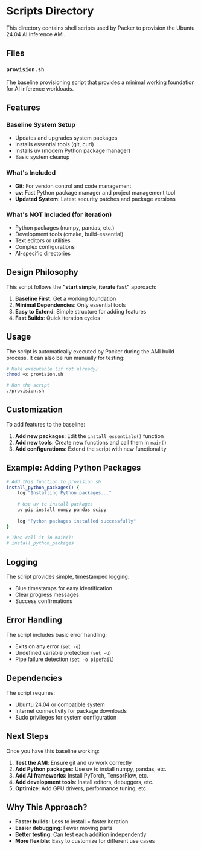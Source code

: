 # Scripts Directory

This directory contains shell scripts used by Packer to provision the Ubuntu 24.04 AI Inference AMI.

## Files

### `provision.sh`
The baseline provisioning script that provides a minimal working foundation for AI inference workloads.

## Features

### **Baseline System Setup**
- Updates and upgrades system packages
- Installs essential tools (git, curl)
- Installs uv (modern Python package manager)
- Basic system cleanup

### **What's Included**
- **Git**: For version control and code management
- **uv**: Fast Python package manager and project management tool
- **Updated System**: Latest security patches and package versions

### **What's NOT Included (for iteration)**
- Python packages (numpy, pandas, etc.)
- Development tools (cmake, build-essential)
- Text editors or utilities
- Complex configurations
- AI-specific directories

## Design Philosophy

This script follows the **"start simple, iterate fast"** approach:

1. **Baseline First**: Get a working foundation
2. **Minimal Dependencies**: Only essential tools
3. **Easy to Extend**: Simple structure for adding features
4. **Fast Builds**: Quick iteration cycles

## Usage

The script is automatically executed by Packer during the AMI build process. It can also be run manually for testing:

```bash
# Make executable (if not already)
chmod +x provision.sh

# Run the script
./provision.sh
```

## Customization

To add features to the baseline:

1. **Add new packages**: Edit the `install_essentials()` function
2. **Add new tools**: Create new functions and call them in `main()`
3. **Add configurations**: Extend the script with new functionality

## Example: Adding Python Packages

```bash
# Add this function to provision.sh
install_python_packages() {
    log "Installing Python packages..."
    
    # Use uv to install packages
    uv pip install numpy pandas scipy
    
    log "Python packages installed successfully"
}

# Then call it in main():
# install_python_packages
```

## Logging

The script provides simple, timestamped logging:
- Blue timestamps for easy identification
- Clear progress messages
- Success confirmations

## Error Handling

The script includes basic error handling:
- Exits on any error (`set -e`)
- Undefined variable protection (`set -u`)
- Pipe failure detection (`set -o pipefail`)

## Dependencies

The script requires:
- Ubuntu 24.04 or compatible system
- Internet connectivity for package downloads
- Sudo privileges for system configuration

## Next Steps

Once you have this baseline working:

1. **Test the AMI**: Ensure git and uv work correctly
2. **Add Python packages**: Use uv to install numpy, pandas, etc.
3. **Add AI frameworks**: Install PyTorch, TensorFlow, etc.
4. **Add development tools**: Install editors, debuggers, etc.
5. **Optimize**: Add GPU drivers, performance tuning, etc.

## Why This Approach?

- **Faster builds**: Less to install = faster iteration
- **Easier debugging**: Fewer moving parts
- **Better testing**: Can test each addition independently
- **More flexible**: Easy to customize for different use cases
